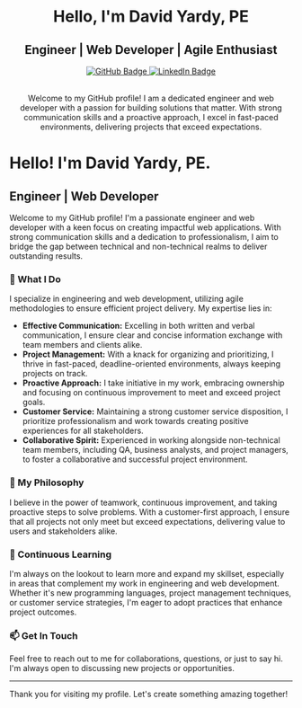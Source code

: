 <h1 align="center">Hello, I'm David Yardy, PE</h1>
<h2 align="center">Engineer | Web Developer | Agile Enthusiast</h2>

<div align="center">
  <a href="https://github.com/yourGitHubUsername">
    <img src="https://img.shields.io/github/followers/dyardy?label=Follow&style=social" alt="GitHub Badge">
  </a>
  <a href="https://www.linkedin.com/in/dyardy/">
    <img src="https://img.shields.io/badge/-LinkedIn-blue?style=flat-square&logo=linkedin" alt="LinkedIn Badge">
  </a>
</div>

<br>

<p align="center">
  Welcome to my GitHub profile! I am a dedicated engineer and web developer with a passion for building solutions that matter. With strong communication skills and a proactive approach, I excel in fast-paced environments, delivering projects that exceed expectations.
</p>

# Hello! I'm David Yardy, PE.

## Engineer | Web Developer

Welcome to my GitHub profile! I'm a passionate engineer and web developer with a keen focus on creating impactful web applications. With strong communication skills and a dedication to professionalism, I aim to bridge the gap between technical and non-technical realms to deliver outstanding results.

### 💼 What I Do

I specialize in engineering and web development, utilizing agile methodologies to ensure efficient project delivery. My expertise lies in:

- **Effective Communication:** Excelling in both written and verbal communication, I ensure clear and concise information exchange with team members and clients alike.
- **Project Management:** With a knack for organizing and prioritizing, I thrive in fast-paced, deadline-oriented environments, always keeping projects on track.
- **Proactive Approach:** I take initiative in my work, embracing ownership and focusing on continuous improvement to meet and exceed project goals.
- **Customer Service:** Maintaining a strong customer service disposition, I prioritize professionalism and work towards creating positive experiences for all stakeholders.
- **Collaborative Spirit:** Experienced in working alongside non-technical team members, including QA, business analysts, and project managers, to foster a collaborative and successful project environment.

### 🚀 My Philosophy

I believe in the power of teamwork, continuous improvement, and taking proactive steps to solve problems. With a customer-first approach, I ensure that all projects not only meet but exceed expectations, delivering value to users and stakeholders alike.

### 🌱 Continuous Learning

I'm always on the lookout to learn more and expand my skillset, especially in areas that complement my work in engineering and web development. Whether it's new programming languages, project management techniques, or customer service strategies, I'm eager to adopt practices that enhance project outcomes.

### 📫 Get In Touch

Feel free to reach out to me for collaborations, questions, or just to say hi. I'm always open to discussing new projects or opportunities.

---

Thank you for visiting my profile. Let's create something amazing together!




<!--
**dyardy/dyardy** is a ✨ _special_ ✨ repository because its `README.md` (this file) appears on your GitHub profile.

Here are some ideas to get you started:

- 🔭 I’m currently working on ...
- 🌱 I’m currently learning ...
- 👯 I’m looking to collaborate on ...
- 🤔 I’m looking for help with ...
- 💬 Ask me about ...
- 📫 How to reach me: ...
- 😄 Pronouns: ...
- ⚡ Fun fact: ...
-->
